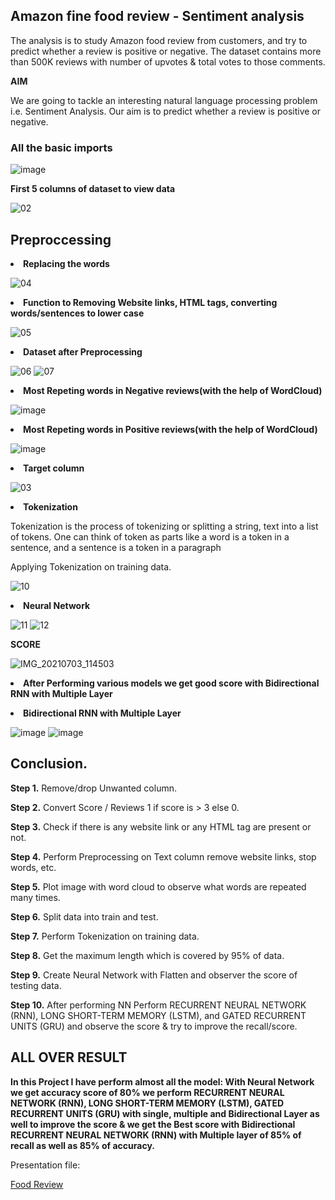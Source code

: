 ## Amazon fine food review - Sentiment analysis
<p>The analysis is to study Amazon food review from customers, and try to predict whether a review is positive or negative. The dataset contains more than 500K reviews with number of upvotes & total votes to those comments.</p>

<b>AIM</b>

<p>We are going to tackle an interesting natural language processing problem i.e. Sentiment Analysis. Our aim is to predict whether a review is positive or negative.</p>

### All the basic imports
![image](https://user-images.githubusercontent.com/81873172/131953557-9ab7f5d2-d7bb-4d60-85fe-13a4a45c0a06.png)

<b>First 5 columns of dataset to view data</b>

![02](https://user-images.githubusercontent.com/81873172/131954034-b0a939a3-627d-47df-ad1c-84fb71e8ed37.jpg)

## Preproccessing

**<li>Replacing the words</li>**

![04](https://user-images.githubusercontent.com/81873172/131954214-9a99b194-267d-4a53-a57c-8a3ffe2071b8.jpg)

**<li>Function to Removing Website links, HTML tags, converting words/sentences to lower case</li>**

![05](https://user-images.githubusercontent.com/81873172/131954386-88877ddc-79a5-4bf1-9f9a-78969110fda2.jpg)

**<li>Dataset after Preprocessing</li>**

![06](https://user-images.githubusercontent.com/81873172/131954544-f6940adb-9f84-4dbe-92c3-8601a0c7bc49.jpg)
![07](https://user-images.githubusercontent.com/81873172/131954580-4a0fc829-ab64-4361-a2d3-f782d50d0fb7.jpg)

**<li>Most Repeting words in Negative reviews(with the help of WordCloud)</li>**

![image](https://user-images.githubusercontent.com/81873172/131954848-8fda99bf-058f-4b09-a0a7-8831e6573744.png)

**<li>Most Repeting words in Positive reviews(with the help of WordCloud)</li>**

![image](https://user-images.githubusercontent.com/81873172/131954919-acc7afdb-6b9b-4ff7-8b96-f6ce2a2e476b.png)

**<li>Target column</li>**

![03](https://user-images.githubusercontent.com/81873172/131955001-91f9abd5-5f79-42c9-bdba-7509bab37acb.jpg)

**<li>Tokenization</li>**
<p>Tokenization is the process of tokenizing or splitting a string, text into a list of tokens. One can 
think of token as parts like a word is a token in a sentence, and a sentence is a token in a 
paragraph</p>
Applying Tokenization on training data.

![10](https://user-images.githubusercontent.com/81873172/131955100-b092e1df-b2f9-464b-9231-d0fa46c77425.jpg)

**<li>Neural Network</li>**

![11](https://user-images.githubusercontent.com/81873172/131955187-f3040ff9-f2e8-4460-a3c0-62e612bc2625.jpg)
![12](https://user-images.githubusercontent.com/81873172/131955212-da30a493-979a-41e5-a8fc-b35371c387be.jpg)

**SCORE**

![IMG_20210703_114503](https://user-images.githubusercontent.com/81873172/131955395-e7d5b6ca-ce62-4528-9f50-b40f1b6cbdf2.jpg)

**<li>After Performing various models we get good score with Bidirectional RNN with Multiple Layer</li>**

**<li>Bidirectional RNN with Multiple Layer</li>**

![image](https://user-images.githubusercontent.com/81873172/131955626-0b73ace4-9126-481c-8ce0-94760767ac4c.png)
![image](https://user-images.githubusercontent.com/81873172/131955798-e7f16015-98ff-4841-8be8-a45d12b897ca.png)

## Conclusion. 
 
**Step 1.** Remove/drop Unwanted column.

**Step 2.** Convert Score / Reviews 1 if score is > 3 else 0.

**Step 3.** Check if there is any website link or any HTML tag are present or not.

**Step 4.** Perform Preprocessing on Text column remove website links, stop words, etc.

**Step 5.** Plot image with word cloud to observe what words are repeated many times.

**Step 6.** Split data into train and test.

**Step 7.** Perform Tokenization on training data.

**Step 8.** Get the maximum length which is covered by 95% of data.

**Step 9.** Create Neural Network with Flatten and observer the score of testing data.

**Step 10.** After performing NN Perform RECURRENT NEURAL NETWORK (RNN), LONG SHORT-TERM MEMORY (LSTM), and GATED RECURRENT UNITS (GRU) and observe the score & try to improve the recall/score. 


## ALL OVER RESULT 
 
<p><b>In this Project I have perform almost all the model: With Neural Network we get accuracy score of 80% we perform RECURRENT NEURAL NETWORK (RNN), LONG SHORT-TERM MEMORY (LSTM), GATED RECURRENT UNITS (GRU) with single, multiple and Bidirectional Layer as well to improve the score & we get the Best score with Bidirectional RECURRENT NEURAL NETWORK (RNN) with Multiple layer of 85% of recall as well as 85% of accuracy.</b></p>

Presentation file:<br>

[Food Review](Sentiment_Analysis_on_Food_review.ipynb)
